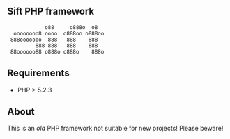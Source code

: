 ## Sift PHP framework

                o88     o888o  o8
      oooooooo8 oooo  o888oo o888oo
     888ooooooo  888   888    888
             888 888   888    888
     88oooooo88 o888o o888o    888o


## Requirements

 * PHP > 5.2.3

## About

This is an *old* PHP framework not suitable for new projects! Please beware!

